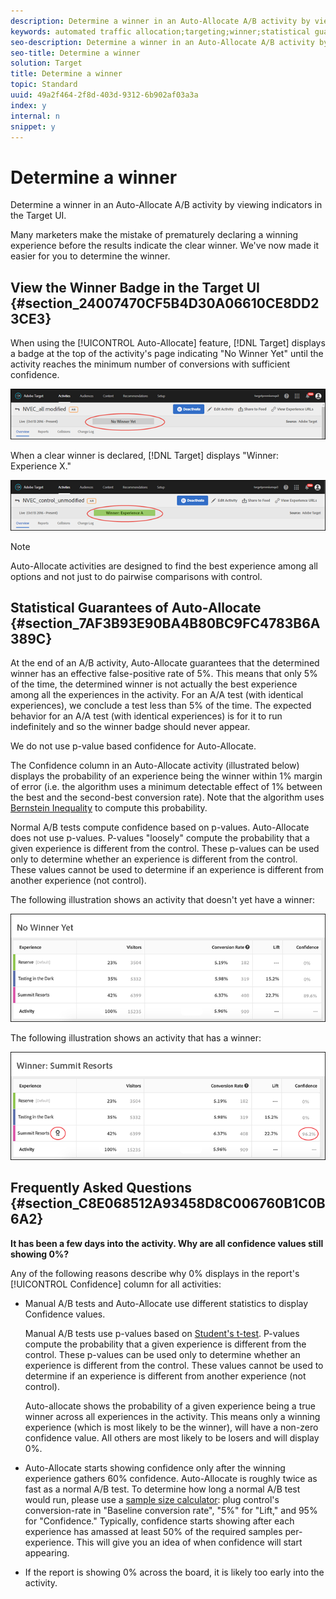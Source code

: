 ```yaml
---
description: Determine a winner in an Auto-Allocate A/B activity by viewing indicators in the Target UI.
keywords: automated traffic allocation;targeting;winner;statistical guarantee;confidence;determine winner
seo-description: Determine a winner in an Auto-Allocate A/B activity by viewing indicators in the Target UI.
seo-title: Determine a winner
solution: Target
title: Determine a winner
topic: Standard
uuid: 49a2f464-2f8d-403d-9312-6b902af03a3a
index: y
internal: n
snippet: y
---
```


# Determine a winner

Determine a winner in an Auto-Allocate A/B activity by viewing indicators in the Target UI.

Many marketers make the mistake of prematurely declaring a winning experience before the results indicate the clear winner. We've now made it easier for you to determine the winner.

## View the Winner Badge in the Target UI {#section_24007470CF5B4D30A06610CE8DD23CE3}

When using the [!UICONTROL Auto-Allocate] feature, [!DNL Target] displays a badge at the top of the activity's page indicating "No Winner Yet" until the activity reaches the minimum number of conversions with sufficient confidence.

![](assets/auto_traffic_no_winner.png)

When a clear winner is declared, [!DNL Target] displays "Winner: Experience X."

![](assets/auto_traffic_winner.png)

>[!NOTE]
>
>Auto-Allocate activities are designed to find the best experience among all options and not just to do pairwise comparisons with control.

## Statistical Guarantees of Auto-Allocate {#section_7AF3B93E90BA4B80BC9FC4783B6A389C}

At the end of an A/B activity, Auto-Allocate guarantees that the determined winner has an effective false-positive rate of 5%. This means that only 5% of the time, the determined winner is not actually the best experience among all the experiences in the activity. For an A/A test (with identical experiences), we conclude a test less than 5% of the time. The expected behavior for an A/A test (with identical experiences) is for it to run indefinitely and so the winner badge should never appear.

We do not use p-value based confidence for Auto-Allocate.

The Confidence column in an Auto-Allocate activity (illustrated below) displays the probability of an experience being the winner within 1% margin of error (i.e. the algorithm uses a minimum detectable effect of 1% between the best and the second-best conversion rate). Note that the algorithm uses [Bernstein Inequality](https://en.wikipedia.org/wiki/Bernstein_inequalities_(probability_theory)) to compute this probability.

Normal A/B tests compute confidence based on p-values. Auto-Allocate does not use p-values. P-values "loosely" compute the probability that a given experience is different from the control. These p-values can be used only to determine whether an experience is different from the control. These values cannot be used to determine if an experience is different from another experience (not control).

The following illustration shows an activity that doesn't yet have a winner:

![](assets/no_winner.png)

The following illustration shows an activity that has a winner:

![](assets/winner_found.png)

## Frequently Asked Questions {#section_C8E068512A93458D8C006760B1C0B6A2}

**It has been a few days into the activity. Why are all confidence values still showing 0%?**

Any of the following reasons describe why 0% displays in the report's [!UICONTROL Confidence] column for all activities:

* Manual A/B tests and Auto-Allocate use different statistics to display Confidence values.

  Manual A/B tests use p-values based on [Student's t-test](https://en.wikipedia.org/wiki/Student%27s_t-test). P-values compute the probability that a given experience is different from the control. These p-values can be used only to determine whether an experience is different from the control. These values cannot be used to determine if an experience is different from another experience (not control).

  Auto-allocate shows the probability of a given experience being a true winner across all experiences in the activity. This means only a winning experience (which is most likely to be the winner), will have a non-zero confidence value. All others are most likely to be losers and will display 0%. 

* Auto-Allocate starts showing confidence only after the winning experience gathers 60% confidence. Auto-Allocate is roughly twice as fast as a normal A/B test. To determine how long a normal A/B test would run, please use a [sample size calculator](https://docs.adobe.com/content/target-microsite/testcalculator.html): plug control's conversion-rate in "Baseline conversion rate", "5%" for "Lift," and 95% for "Confidence." Typically, confidence starts showing after each experience has amassed at least 50% of the required samples per-experience. This will give you an idea of when confidence will start appearing. 
* If the report is showing 0% across the board, it is likely too early into the activity.

